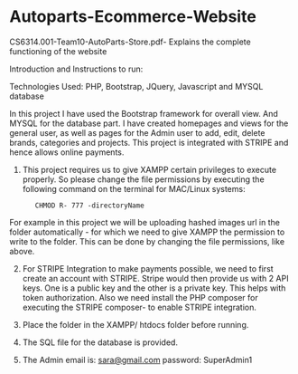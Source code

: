 # Autoparts-Ecommerce-Website

CS6314.001-Team10-AutoParts-Store.pdf- Explains the complete functioning of the website 

Introduction and Instructions to run: 

Technologies Used: PHP, Bootstrap, JQuery, Javascript and MYSQL database

In this project I have used the Bootstrap framework for overall view. And MYSQL for the database part. I have created homepages and views for the general user, as well as pages for the Admin user to add, edit, delete brands, categories and projects. This project is integrated with STRIPE and hence allows online payments.


1. This project requires us to give XAMPP certain privileges to execute properly. So please change the file permissions by executing the following command on the terminal for MAC/Linux systems:
          
          CHMOD R- 777 -directoryName
          
For example in this project we will be uploading hashed images url in the folder automatically - for which we need to give XAMPP the permission to write to the folder. This can be done by changing the file permissions, like above.


2. For STRIPE Integration to make payments possible, we need to first create an account with STRIPE. Stripe would then provide us with 2 API keys. One is a public key and the other is a private key. This helps with token authorization. Also we need install the PHP composer for executing the STRIPE composer- to enable STRIPE integration.


3. Place the folder in the XAMPP/ htdocs folder before running.


4. The SQL file for the database is provided.


5. The Admin email is: sara@gmail.com password: SuperAdmin1 

